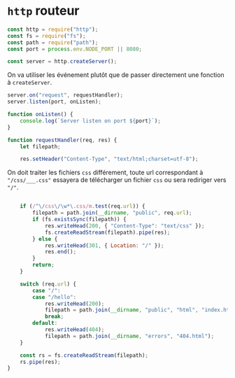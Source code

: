 # `http` routeur

```js
const http = require("http");
const fs = require("fs");
const path = require("path");
const port = process.env.NODE_PORT || 8080;

const server = http.createServer();
```
On va utiliser les événement plutôt que de passer directement une fonction à `createServer`.
```js
server.on("request", requestHandler);
server.listen(port, onListen);

function onListen() {
    console.log(`Server listen on port ${port}`);
}

function requestHandler(req, res) {
    let filepath;

    res.setHeader("Content-Type", "text/html;charset=utf-8");
```
On doit traiter les fichiers `css` différement, toute url correspondant à `"/css/___.css"` essayera de télécharger un fichier `css` ou sera rediriger vers `"/"`.
```js

    if (/^\/css\/\w*\.css/m.test(req.url)) {
        filepath = path.join(__dirname, "public", req.url);
        if (fs.existsSync(filepath)) {
            res.writeHead(200, { "Content-Type": "text/css" });
            fs.createReadStream(filepath).pipe(res);
        } else {
            res.writeHead(301, { Location: "/" });
            res.end();
        }
        return;
    }

    switch (req.url) {
        case "/":
        case "/hello":
            res.writeHead(200);
            filepath = path.join(__dirname, "public", "html", "index.html");
            break;
        default:
            res.writeHead(404);
            filepath = path.join(__dirname, "errors", "404.html");
    }

    const rs = fs.createReadStream(filepath);
    rs.pipe(res);
}
```

